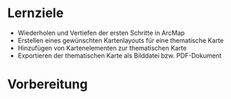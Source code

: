 # Lernziele

- Wiederholen und Vertiefen der ersten Schritte in ArcMap
- Erstellen eines gewünschten Kartenlayouts für eine thematische Karte 
- Hinzufügen von Kartenelementen zur thematischen Karte
- Exportieren der thematischen Karte als Bilddatei bzw. PDF-Dokument

# Vorbereitung
